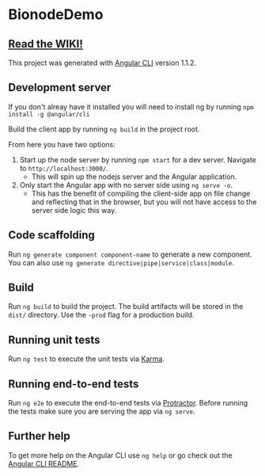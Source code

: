 # BionodeDemo

## [Read the WIKI!](https://github.com/Identity-Framework/bionode-demo/wiki)

This project was generated with [Angular CLI](https://github.com/angular/angular-cli) version 1.1.2.

## Development server

If you don't alreay have it installed you will need to install ng by running `npm install -g @angular/cli`

Build the client app by running `ng build` in the project root.

From here you have two options:

1. Start up the node server by running `npm start` for a dev server. Navigate to `http://localhost:3000/`.
    * This will spin up the nodejs server and the Angular application.
2. Only start the Angular app with no server side using `ng serve -o`. 
    * This has the benefit of compiling the client-side app on file change and reflecting that in the browser, but you will 
      not have access to the server side logic this way.

## Code scaffolding

Run `ng generate component component-name` to generate a new component. You can also use `ng generate directive|pipe|service|class|module`.

## Build

Run `ng build` to build the project. The build artifacts will be stored in the `dist/` directory. Use the `-prod` flag for a production build.

## Running unit tests

Run `ng test` to execute the unit tests via [Karma](https://karma-runner.github.io).

## Running end-to-end tests

Run `ng e2e` to execute the end-to-end tests via [Protractor](http://www.protractortest.org/).
Before running the tests make sure you are serving the app via `ng serve`.

## Further help

To get more help on the Angular CLI use `ng help` or go check out the [Angular CLI README](https://github.com/angular/angular-cli/blob/master/README.md).
